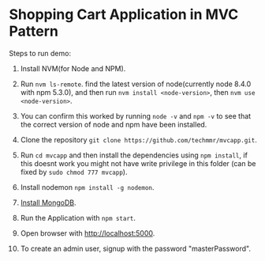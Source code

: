 # Shopping Cart Application in MVC Pattern

Steps to run demo: 
1) Install NVM(for Node and NPM).

2) Run ``` nvm ls-remote ```. find the latest version of node(currently node 8.4.0 with npm 5.3.0), and then run ``` nvm install <node-version> ```, then ``` nvm use <node-version> ```.

3) You can confirm this worked by running ``` node -v ``` and ``` npm -v ``` to see that the correct version of node and npm have been installed.

4) Clone the repository ``` git clone https://github.com/techmmr/mvcapp.git ```.

5) Run ``` cd mvcapp ``` and then install the dependencies using ``` npm install ```, if this doesnt work you might not have write privilege in this folder (can be fixed by ``` sudo chmod 777 mvcapp ```).

6) Install nodemon ``` npm install -g nodemon ```.

7) [Install MongoDB](https://www.digitalocean.com/community/tutorials/how-to-install-mongodb-on-ubuntu-16-04).

6) Run the Application with ``` npm start ```.

7) Open browser with [http://localhost:5000](http://localhost:5000).

8) To create an admin user, signup with the password "masterPassword".
